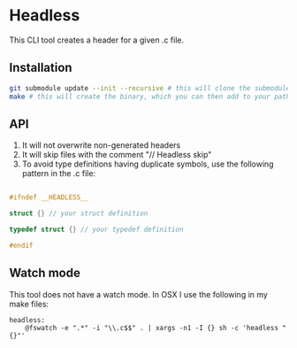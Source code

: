 # Headless

This CLI tool creates a header for a given .c file.

## Installation

```bash
git submodule update --init --recursive # this will clone the submodules
make # this will create the binary, which you can then add to your path
```

## API

1. It will not overwrite non-generated headers
2. It will skip files with the comment "// Headless skip"
3. To avoid type definitions having duplicate symbols, use the following pattern in the .c file:

```c

#ifndef __HEADLESS__

struct {} // your struct definition

typedef struct {} // your typedef definition

#endif
```

## Watch mode

This tool does not have a watch mode. In OSX I use the following in my make files:

```make
headless:
	@fswatch -e ".*" -i "\\.c$$" . | xargs -n1 -I {} sh -c 'headless "{}"'
```
